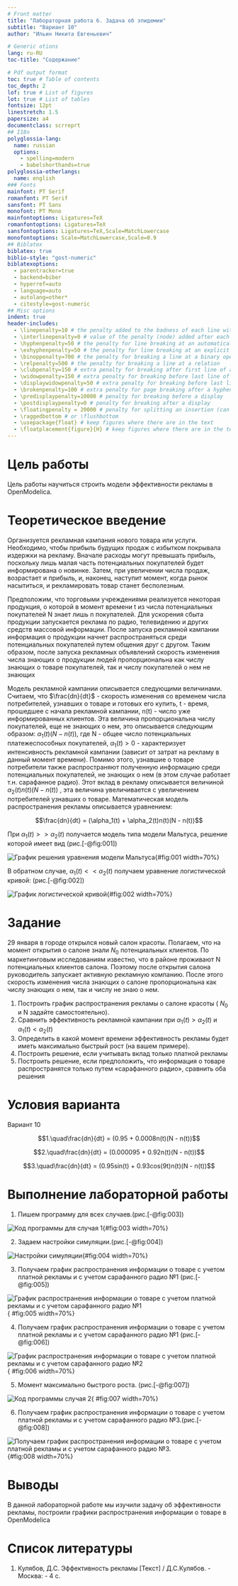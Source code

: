 ```yaml
---
# Front matter
title: "Лабораторная работа 6. Задача об эпидемии"
subtitle: "Вариант 10"
author: "Ильин Никита Евгеньевич"

# Generic otions
lang: ru-RU
toc-title: "Содержание"

# Pdf output format
toc: true # Table of contents
toc_depth: 2
lof: true # List of figures
lot: true # List of tables
fontsize: 12pt
linestretch: 1.5
papersize: a4
documentclass: scrreprt
## I18n
polyglossia-lang:
  name: russian
  options:
	- spelling=modern
	- babelshorthands=true
polyglossia-otherlangs:
  name: english
### Fonts
mainfont: PT Serif
romanfont: PT Serif
sansfont: PT Sans
monofont: PT Mono
mainfontoptions: Ligatures=TeX
romanfontoptions: Ligatures=TeX
sansfontoptions: Ligatures=TeX,Scale=MatchLowercase
monofontoptions: Scale=MatchLowercase,Scale=0.9
## Biblatex
biblatex: true
biblio-style: "gost-numeric"
biblatexoptions:
  - parentracker=true
  - backend=biber
  - hyperref=auto
  - language=auto
  - autolang=other*
  - citestyle=gost-numeric
## Misc options
indent: true
header-includes:
  - \linepenalty=10 # the penalty added to the badness of each line within a paragraph (no associated penalty node) Increasing the value makes tex try to have fewer lines in the paragraph.
  - \interlinepenalty=0 # value of the penalty (node) added after each line of a paragraph.
  - \hyphenpenalty=50 # the penalty for line breaking at an automatically inserted hyphen
  - \exhyphenpenalty=50 # the penalty for line breaking at an explicit hyphen
  - \binoppenalty=700 # the penalty for breaking a line at a binary operator
  - \relpenalty=500 # the penalty for breaking a line at a relation
  - \clubpenalty=150 # extra penalty for breaking after first line of a paragraph
  - \widowpenalty=150 # extra penalty for breaking before last line of a paragraph
  - \displaywidowpenalty=50 # extra penalty for breaking before last line before a display math
  - \brokenpenalty=100 # extra penalty for page breaking after a hyphenated line
  - \predisplaypenalty=10000 # penalty for breaking before a display
  - \postdisplaypenalty=0 # penalty for breaking after a display
  - \floatingpenalty = 20000 # penalty for splitting an insertion (can only be split footnote in standard LaTeX)
  - \raggedbottom # or \flushbottom
  - \usepackage{float} # keep figures where there are in the text
  - \floatplacement{figure}{H} # keep figures where there are in the text
---
```


# Цель работы

Цель работы научиться строить модели эффективности рекламы в OpenModelica.

# Теоретическое введение

  Организуется рекламная кампания нового товара или услуги. Необходимо,
чтобы прибыль будущих продаж с избытком покрывала издержки на рекламу.
Вначале расходы могут превышать прибыль, поскольку лишь малая часть
потенциальных покупателей будет информирована о новинке. Затем, при
увеличении числа продаж, возрастает и прибыль, и, наконец, наступит момент,
когда рынок насытиться, и рекламировать товар станет бесполезным.

  Предположим, что торговыми учреждениями реализуется некоторая
продукция, о которой в момент времени t из числа потенциальных покупателей N
знает лишь n покупателей. Для ускорения сбыта продукции запускается реклама
по радио, телевидению и других средств массовой информации. После запуска
рекламной кампании информация о продукции начнет распространяться среди
потенциальных покупателей путем общения друг с другом. Таким образом, после
запуска рекламных объявлений скорость изменения числа знающих о продукции
людей пропорциональна как числу знающих о товаре покупателей, так и числу
покупателей о нем не знающих

  Модель рекламной кампании описывается следующими величинами.
Считаем, что $\frac{dn}{dt}$ - скорость изменения со временем числа потребителей,
узнавших о товаре и готовых его купить, t - время, прошедшее с начала рекламной
кампании, n(t) - число уже информированных клиентов. Эта величина
пропорциональна числу покупателей, еще не знающих о нем, это описывается
следующим образом: $\alpha_1(t)(N - n(t))$, где N - общее число потенциальных
платежеспособных покупателей, $\alpha_1(t)>0$ - характеризует интенсивность
рекламной кампании (зависит от затрат на рекламу в данный момент времени).
Помимо этого, узнавшие о товаре потребители также распространяют полученную
информацию среди потенциальных покупателей, не знающих о нем (в этом случае
работает т.н. сарафанное радио). Этот вклад в рекламу описывается величиной
$\alpha_2(t)n(t)(N - n(t))$ , эта величина увеличивается с увеличением потребителей
узнавших о товаре. Математическая модель распространения рекламы описывается
уравнением:

$$\frac{dn}{dt} = (\alpha_1(t) + \alpha_2(t)n(t)(N - n(t))$$

При $\alpha_1(t) >> \alpha_2(t)$ получается модель типа модели Мальтуса, решение которой
имеет вид (риc.[-@fig:001])

![График решения уравнения модели Мальтуса](images/1.jpg){#fig:001 width=70%}

В обратном случае, $\alpha_1(t) << \alpha_2(t)$ получаем уравнение логистической
кривой: (риc.[-@fig:002])

![График логистической кривой](images/2.jpg){#fig:002 width=70%}

# Задание

29 января в городе открылся новый салон красоты. Полагаем, что на момент
открытия о салоне знали $N_0$ потенциальных клиентов. По маркетинговым
исследованиям известно, что в районе проживают N потенциальных клиентов
салона. Поэтому после открытия салона руководитель запускает активную
рекламную компанию. После этого скорость изменения числа знающих о салоне
пропорциональна как числу знающих о нем, так и числу не знаю о нем.
1. Построить график распространения рекламы о салоне красоты ( $N_0$ и N
задайте самостоятельно).
2. Сравнить эффективность рекламной кампании при $\alpha_1(t) > \alpha_2(t)$ и $\alpha_1(t) < \alpha_2(t)$
3. Определить в какой момент времени эффективность рекламы будет иметь
максимально быстрый рост (на вашем примере).
4. Построить решение, если учитывать вклад только платной рекламы
5. Построить решение, если предположить, что информация о товаре
распространятся только путем «сарафанного радио», сравнить оба решения

# Условия варианта

Вариант 10

$$1.\quad\frac{dn}{dt} = (0.95 + 0.0008n(t)(N - n(t))$$

$$2.\quad\frac{dn}{dt} = (0.000095 + 0.92n(t)(N - n(t))$$

$$3.\quad\frac{dn}{dt} = (0.95sin(t) + 0.93cos(9t)n(t)(N - n(t))$$

# Выполнение лабораторной работы

1. Пишем программу для всех случаев.(риc.[-@fig:003])

![Код программы для случая 1](images/image001.png){#fig:003 width=70%}

2. Задаем настройки симуляции.(риc.[-@fig:004])

![Настройки симуляции](images/image002.png){#fig:004 width=70%}

3. Получаем график распространения информации о товаре с учетом платной рекламы и с учетом сарафанного радио №1 (риc.[-@fig:005])

![График распространения информации о товаре с учетом платной рекламы и с учетом сарафанного радио №1](images/image003.png){ #fig:005 width=70%}

4. Получаем график распространения информации о товаре с учетом платной рекламы и с учетом сарафанного радио №1 (риc.[-@fig:006])

![График распространения информации о товаре с учетом платной рекламы и с учетом сарафанного радио №2](images/image005.png){ #fig:006 width=70%}

5. Момент максимально быстрого роста. (риc.[-@fig:007])

![Код программы случая 2](images/image006.png){ #fig:007 width=70%}

6. Получаем график распространения информации о товаре с учетом платной рекламы и с учетом сарафанного радио №3.(риc.[-@fig:008])

![Получаем график распространения информации о товаре с учетом платной рекламы и с учетом сарафанного радио №3.](images/image007.png){#fig:008 width=70%}




# Выводы 

В данной лабораторной работе мы изучили задачу об эффективности рекламы, построили графики распространения информации о товаре в OpenModelica

# Список литературы

1. Кулябов, Д.С. Эффективность рекламы [Текст] / Д.С.Кулябов. - Москва: - 4 с.

[^1]: Кулябов, Д.С. Эффективность рекламы.